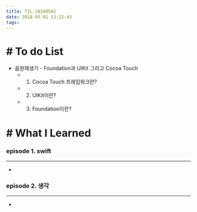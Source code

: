 ```yaml
---
title: TIL-20180502
date: 2018-05-02 13:22:43
tags: 
---
```


# # To do List

- 음원재생기 - Foundation과 UIKit 그리고 Cocoa Touch
    - 1) Cocoa Touch 프레임워크란?
    - 2) UIKit이란?
    - 3) Foundation이란?


# # What I Learned

### episode 1. swift

---

- 

### episode 2. 생각

---

- 
